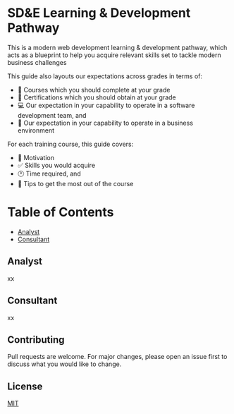 # SD&E Learning & Development Pathway

This is a modern web development learning & development pathway, which acts as a blueprint to help you acquire relevant skills set to tackle modern business challenges

This guide also layouts our expectations across grades in terms of:

- :bookmark: Courses which you should complete at your grade
- :blue_book: Certifications which you should obtain at your grade
- :computer: Our expectation in your capability to operate in a software development team, and
- :necktie: Our expectation in your capability to operate in a business environment

For each training course, this guide covers:

- :muscle: Motivation
- :white_check_mark: Skills you would acquire
- :clock1: Time required, and
- :pushpin: Tips to get the most out of the course

# Table of Contents

- [Analyst](#Analyst)
- [Consultant](#Consultant)

## Analyst

xx

## Consultant

xx

## Contributing

Pull requests are welcome. For major changes, please open an issue first to discuss what you would like to change.

## License

[MIT](https://choosealicense.com/licenses/mit/)
